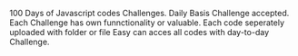 <p>
  100 Days of Javascript codes Challenges.
  Daily Basis Challenge accepted.
 Each Challenge has own funnctionality or valuable.
 Each code seperately uploaded with folder or file
 Easy can acces all codes with day-to-day Challenge.
</p>
